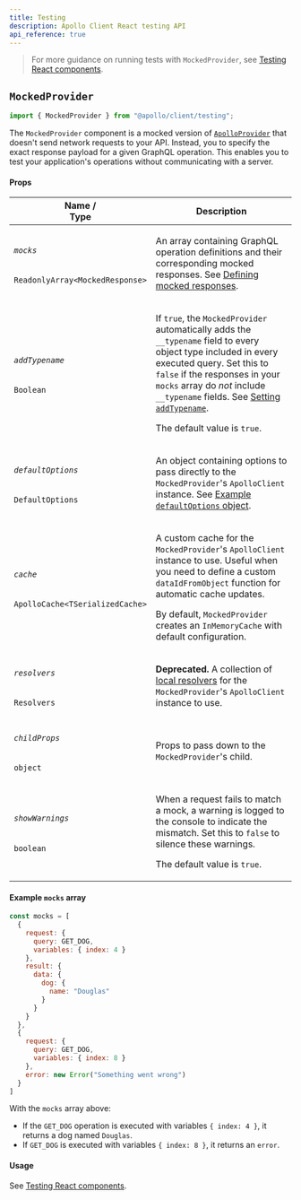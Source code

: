 ```yaml
---
title: Testing
description: Apollo Client React testing API
api_reference: true
---
```


> For more guidance on running tests with `MockedProvider`, see [Testing React components](../../development-testing/testing/).

## `MockedProvider`



```js
import { MockedProvider } from "@apollo/client/testing";
```

The `MockedProvider` component is a mocked version of [`ApolloProvider`](./hooks/#the-apolloprovider-component) that doesn't send network requests to your API. Instead, you to specify the exact response payload for a given GraphQL operation. This enables you to test your application's operations without communicating with a server.

#### Props

<table class="field-table">
  <thead>
    <tr>
      <th>Name /<br/>Type</th>
      <th>Description</th>
    </tr>
  </thead>

<tbody>
<tr>
<td>

###### `mocks`

`ReadonlyArray<MockedResponse>`
</td>
<td>

An array containing GraphQL operation definitions and their corresponding mocked responses. See [Defining mocked responses](../../development-testing/testing/#defining-mocked-responses).
</td>
</tr>


<tr>
<td>

###### `addTypename`

`Boolean`
</td>
<td>

If `true`, the `MockedProvider` automatically adds the `__typename` field to every object type included in every executed query. Set this to `false` if the responses in your `mocks` array do _not_ include `__typename` fields. See [Setting `addTypename`](../../development-testing/testing/#setting-addtypename).

The default value is `true`.

</td>
</tr>


<tr>
<td>

###### `defaultOptions`

`DefaultOptions`
</td>
<td>

An object containing options to pass directly to the `MockedProvider`'s `ApolloClient` instance. See [Example `defaultOptions` object](../core/ApolloClient/#example-defaultoptions-object).

</td>
</tr>


<tr>
<td>

###### `cache`

`ApolloCache<TSerializedCache>`
</td>
<td>

A custom cache for the `MockedProvider`'s `ApolloClient` instance to use. Useful when you need to define a custom `dataIdFromObject` function for automatic cache updates.

By default, `MockedProvider` creates an `InMemoryCache` with default configuration.

</td>
</tr>


<tr>
<td>

###### `resolvers`

`Resolvers`
</td>
<td>

**Deprecated.** A collection of [local resolvers](../../local-state/local-resolvers/) for the `MockedProvider`'s `ApolloClient` instance to use.

</td>
</tr>


<tr>
<td>

###### `childProps`

`object`
</td>
<td>

Props to pass down to the `MockedProvider`'s child.

</td>
</tr>

<tr>
<td>

###### `showWarnings`

`boolean`
</td>
<td>

When a request fails to match a mock, a warning is logged to the console to indicate the mismatch. Set this to `false` to silence these warnings.

The default value is `true`.

</td>
</tr>

</tbody>
</table>

#### Example `mocks` array

```js
const mocks = [
  {
    request: {
      query: GET_DOG,
      variables: { index: 4 }
    },
    result: {
      data: {
        dog: {
          name: "Douglas"
        }
      }
    }
  },
  {
    request: {
      query: GET_DOG,
      variables: { index: 8 }
    },
    error: new Error("Something went wrong")
  }
]
```

With the `mocks` array above:

* If the `GET_DOG` operation is executed with variables `{ index: 4 }`, it returns a dog named `Douglas`.
* If `GET_DOG` is executed with variables `{ index: 8 }`, it returns an `error`.

#### Usage

See [Testing React components](../../development-testing/testing/).
